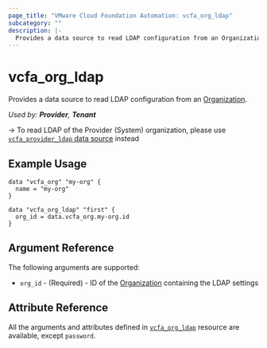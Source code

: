 ```yaml
---
page_title: "VMware Cloud Foundation Automation: vcfa_org_ldap"
subcategory: ""
description: |-
  Provides a data source to read LDAP configuration from an Organization.
---
```


# vcfa_org_ldap

Provides a data source to read LDAP configuration from an [Organization][vcfa_org-ds].

_Used by: **Provider**, **Tenant**_

-> To read LDAP of the Provider (System) organization, please use [`vcfa_provider_ldap` data source](/providers/vmware/vcfa/latest/docs/data-sources/provider_ldap) instead

## Example Usage

```hcl
data "vcfa_org" "my-org" {
  name = "my-org"
}

data "vcfa_org_ldap" "first" {
  org_id = data.vcfa_org.my-org.id
}
```

## Argument Reference

The following arguments are supported:

- `org_id` - (Required)  - ID of the [Organization][vcfa_org-ds] containing the LDAP settings

## Attribute Reference

All the arguments and attributes defined in
[`vcfa_org_ldap`](/providers/vmware/vcfa/latest/docs/resources/org_ldap) resource are available, except `password`.

[vcfa_org-ds]: /providers/vmware/vcfa/latest/docs/data-sources/org